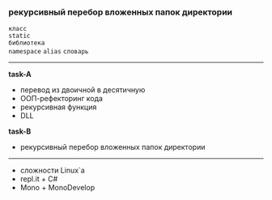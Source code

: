 ### рекурсивный перебор вложенных папок директории

`класс`  
`static`  
`библиотека`  
`namespace`
`alias`
`словарь`  

---  

__task-A__  
* перевод из двоичной в десятичную  
* ООП-рефекторинг кода  
* рекурсивная функция  
* DLL

__task-B__  
* рекурсивный перебор вложенных папок директории

---  
* сложности Linux`a
* repl.it + C#
* Mono + MonoDevelop


